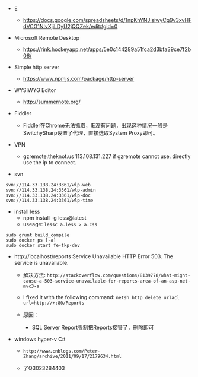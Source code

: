 - E
  - https://docs.google.com/spreadsheets/d/1npKhYNJisiwyCg9v3xvHFdVCG1NIvXjiLDyU2jQQZek/edit#gid=0

- Microsoft Remote Desktop
  - https://rink.hockeyapp.net/apps/5e0c144289a51fca2d3bfa39ce7f2b06/

- Simple http server
  - https://www.npmjs.com/package/http-server

- WYSIWYG Editor
  - http://summernote.org/

- Fiddler
  - Fiddler在Chrome无法抓取，IE没有问题，出现这种情况一般是SwitchySharp设置了代理，直接选取System Proxy即可。
  
- VPN
  - gzremote.theknot.us 113.108.131.227 if gzremote cannot use. directly use the ip to connect.


- svn
```
svn://114.33.138.24:3361/wlp-web
svn://114.33.138.24:3361/wlp-admin
svn://114.33.138.24:3361/wlp-doc
svn://114.33.138.24:3361/wlp-time
```

- install less
  - npm install -g less@latest
  - useage:
  ` lessc a.less > a.css `

```
sudo grunt build_compile
sudo docker ps [-a]
sudo docker start fe-tkp-dev
```

- http://localhost/reports Service Unavailable HTTP Error 503. The service is unavailable.
  - 解决方法:
  ` http://stackoverflow.com/questions/8139778/what-might-cause-a-503-service-unavailable-for-reports-area-of-an-asp-net-mvc3-a `

  - I fixed it with the following command:
  ` netsh http delete urlacl url=http://+:80/Reports `
  
  - 原因：
    - SQL Server Report强制把Reports接管了，删除即可

- windows hyper-v C#
   - `http://www.cnblogs.com/Peter-Zhang/archive/2011/09/17/2179634.html`

  - 了Q3023284403
